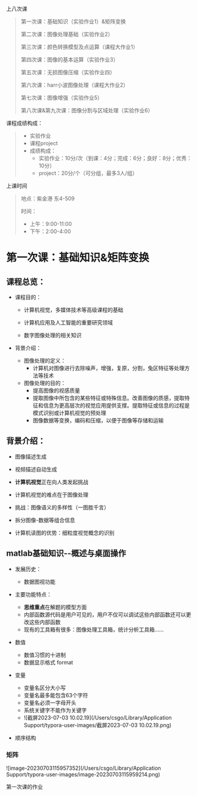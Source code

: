 上八次课

> 第一次课：基础知识（实验作业1）&矩阵变换
>
> 第二次课：图像处理基础（实验作业2）
>
> 第三次课：颜色转换模型及点运算（课程大作业1）
>
> 第四次课：图像的基本运算（实验作业3）
>
> 第五次课：无损图像压缩（实验作业四）
>
> 第六次课：harr小波图像处理（课程大作业2）
>
> 第七次课：图像增强（实验作业5）
>
> 第八次课&第九次课：图像分割与区域处理（实验作业6）

课程成绩构成：

> * 实验作业
> * 课程project
> * 成绩构成：
>   * 实验作业：10分/次（到课：4分；完成：6分；良好：8分；优秀：10分）
>   * project：20分/个（可分组，最多3人/组）

上课时间

> 地点：紫金港 东4-509
>
> 时间：
>
> * 上午：9:00-11:00
> * 下午：2:00-4:00

# 第一次课：基础知识&矩阵变换

## 课程总览：

* 课程目的：

  * 计算机视觉，多媒体技术等高级课程的基础
  * 计算机应用及人工智能的重要研究领域

  * 数字图像处理的相关知识

* 背景介绍：

  * 图像处理的定义：
    * 计算机对图像进行去除噪声，增强，复原，分割，兔区特征等处理方法等技术
  * 图像处理的目的：
    * 提高图像的视感质量
    * 提取图像中所包含的某些特征或特殊信息。改善图像的质感，提取特征和信息为更高层次的视觉应用提供支撑。提取特征或信息的过程是模式识别或计算机视觉的预处理
    * 图像数据等变换，编码和压缩，以便于图像等存储和运输

## 背景介绍：

* 图像描述生成
* 视频描述自动生成
* **计算机视觉**正在向人类发起挑战

* 计算机视觉的难点在于图像处理
* 挑战：图像语义的多样性（一图胜千言）

* 拆分图像-数据等组合信息
* 计算机读图的优势：细粒度视觉概念的识别

## matlab基础知识--概述与桌面操作

* 发展历史：
  * 数据图视功能
* 主要功能特点：
  * **思维重点**在解题的模型方面
  * 内部函数源代码是用户可见的，用户不仅可以调试这些内部函数还可以更改这些内部函数
  * 现有的工具箱有很多：图像处理工具箱，统计分析工具箱……
* 数值
  * 数值习惯的十进制
  * 数据显示格式  format
* 变量
  * 变量名区分大小写
  * 变量名最多能包含63个字符
  * 变量名必须一字母开头
  * 系统关键字不能作为关键字
  * ![截屏2023-07-03 10.02.19](/Users/csgo/Library/Application Support/typora-user-images/截屏2023-07-03 10.02.19.png)

* 顺序结构

### 矩阵

![image-20230703115957352](/Users/csgo/Library/Application Support/typora-user-images/image-20230703115959214.png)

第一次课的作业